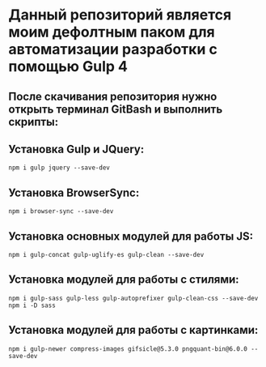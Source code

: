 # Данный репозиторий является моим дефолтным паком для автоматизации разработки с помощью Gulp 4

## После скачивания репозитория нужно открыть терминал GitBash и выполнить скрипты:

## Установка Gulp и JQuery:
```
npm i gulp jquery --save-dev
```

## Установка BrowserSync:
```
npm i browser-sync --save-dev
```

## Установка основных модулей для работы JS:
```
npm i gulp-concat gulp-uglify-es gulp-clean --save-dev
```

## Установка модулей для работы с стилями:
```
npm i gulp-sass gulp-less gulp-autoprefixer gulp-clean-css --save-dev
npm i -D sass
```

## Установка модулей для работы с картинками:
```
npm i gulp-newer compress-images gifsicle@5.3.0 pngquant-bin@6.0.0 --save-dev
```
